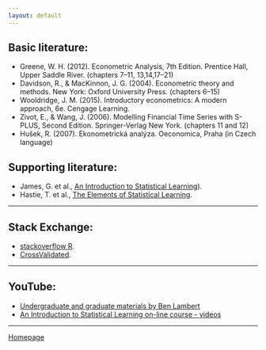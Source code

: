 ```yaml
---
layout: default
---
```


## Basic literature:

+ Greene, W. H. (2012). Econometric Analysis, 7th Edition. Prentice Hall, Upper Saddle River. (chapters 7–11, 13,14,17–21)  
+ Davidson, R., & MacKinnon, J. G. (2004). Econometric theory and methods. New York: Oxford University Press. (chapters 6–15)  
+ Wooldridge, J. M. (2015). Introductory econometrics: A modern approach, 6e. Cengage Learning.  
+ Zivot, E., & Wang, J. (2006). Modelling Financial Time Series with S-PLUS, Second Edition. Springer-Verlag New York. (chapters 11 and 12) 
+ Hušek, R. (2007). Ekonometrická analýza. Oeconomica, Praha (in Czech language)

## Supporting literature:

+ James, G. et al., [An Introduction to Statistical Learning](https://www.statlearning.com/)).
+ Hastie, T. et al., [The Elements of Statistical Learning](https://web.stanford.edu/~hastie/ElemStatLearn/).

--- 

## Stack Exchange:

+ [stackoverflow R](https://stackoverflow.com/tags/r/info).  
+ [CrossValidated](https://stats.stackexchange.com/).  


--- 

## YouTube:

+ [Undergraduate and graduate materials by Ben Lambert](https://www.youtube.com/user/SpartacanUsuals/playlists)  
+ [An Introduction to Statistical Learning on-line course - videos](https://www.youtube.com/playlist?list=PLoROMvodv4rOzrYsAxzQyHb8n_RWNuS1e)
---

[Homepage](./)
